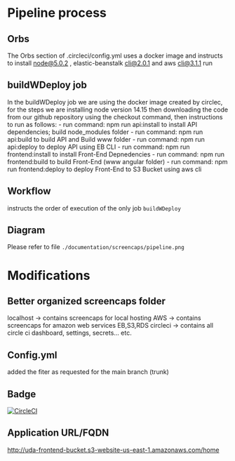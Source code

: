 # Pipeline process

## Orbs

The Orbs section of .circleci/config.yml uses a docker image and instructs to install node@5.0.2 , elastic-beanstalk cli@2.0.1 and aws cli@3.1.1 
run
## buildWDeploy job

In the buildWDeploy job we are using the docker image created by circlec, for the steps we are installing node version 14.15 then downloading the code from our github repository using the checkout command, then instructions to run as follows:
      - run command: npm run api:install      to install API dependencies; build node_modules folder
      - run command: npm run api:build        to build API and Build www folder
      - run command: npm run api:deploy       to deploy API using EB CLI
      - run command: npm run frontend:install to install Front-End Depnedencies
      - run command: npm run frontend:build   to build Front-End  (www angular folder) 
      - run command: npm run frontend:deploy  to deploy Front-End to S3 Bucket using aws cli
          
## Workflow
instructs the order of execution of the only job `buildWDeploy`

## Diagram
Please refer to file `./documentation/screencaps/pipeline.png`

# Modifications
## Better organized screencaps folder
localhost -> contains screencaps for local hosting
AWS       -> contains  screencaps for amazon web services EB,S3,RDS
circleci  -> contains all circle ci dashboard, settings, secrets... etc.

## Config.yml 
added the fiter as requested for the main branch (trunk)

## Badge
[![CircleCI](https://dl.circleci.com/status-badge/img/gh/mohamdfoad/udagram/tree/main.svg?style=svg)](https://dl.circleci.com/status-badge/redirect/gh/mohamdfoad/udagram/tree/main)

## Application URL/FQDN
http://uda-frontend-bucket.s3-website-us-east-1.amazonaws.com/home

